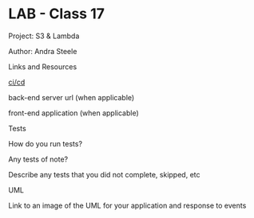 # LAB - Class 17

Project: S3 & Lambda

Author: Andra Steele

Links and Resources

[ci/cd]()

back-end server url (when applicable)

front-end application (when applicable)

Tests

How do you run tests?

Any tests of note?

Describe any tests that you did not complete, skipped, etc

UML

Link to an image of the UML for your application and response to events
